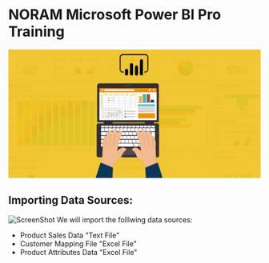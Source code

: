 # NORAM Microsoft Power BI Pro Training
![ScreenShot](Power-BI-DAX.png)

## Importing Data Sources:
![ScreenShot](https://github.com/NavarroAlex/NORAM-Microsoft-Power-BI-Training/blob/main/Data%20Sources.png)
We will import the folllwing data sources:
* Product Sales Data "Text File"
* Customer Mapping File "Excel File"
* Product Attributes Data "Excel File"